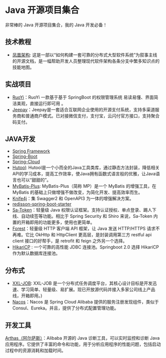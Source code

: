 # Java 开源项目集合

非常棒的 Java 开源项目集合，我的 Java 开发必备！

## 技术教程

- [凤凰架构](https://icyfenix.cn/): 这是一部以“如何构建一套可靠的分布式大型软件系统”为叙事主线的开源文档，是一幅帮助开发人员整理现代软件架构各条分支中繁多知识点的技能地图。

## 实战项目

- [RuoYi](https://gitee.com/y_project/RuoYi)：RuoYi 一款基于基于 SpringBoot 的权限管理系统 易读易懂、界面简洁美观，直接运行即可用 。
- [Jeepay](https://gitee.com/jeequan/jeepay)：Jeepay是一套适合互联网企业使用的开源支付系统，支持多渠道服务商和普通商户模式。已对接微信支付，支付宝，云闪付官方接口，支持聚合码支付。

## JAVA开发

- [Spring Framework](https://docs.spring.io/spring-framework/docs/current/reference/html/index.html')
- [Spring-Boot](https://docs.spring.io/spring-boot/docs/)
- [Spring-Cloud](https://spring.io/projects/spring-cloud)
- [Hutool](https://www.hutool.cn/): Hutool是一个小而全的Java工具类库，通过静态方法封装，降低相关API的学习成本，提高工作效率，使Java拥有函数式语言般的优雅，让Java语言也可以“甜甜的”。
- [MyBatis-Plus](http://mybatis.plus/): MyBatis-Plus（简称 MP）是一个 MyBatis 的增强工具，在 MyBatis 的基础上只做增强不做改变，为简化开发、提高效率而生。
- [Knife4j](https://doc.xiaominfo.com/)：集 Swagger2 和 OpenAPI3 为一体的增强解决方案。
- [redisson-spring-boot-starter](https://github.com/redisson/redisson/tree/master/redisson-spring-boot-starte)
- [Sa-Token](https://github.com/dromara/sa-token)：轻量级 Java 权限认证框架。支持认证授权、单点登录、踢人下线、自动续签等功能。相比于 Spring Security 和 Shiro 来说，Sa-Token 内置的开箱即用的功能更多，使用也更简单。
- [Forest](https://gitee.com/dromara/forest)：轻量级 HTTP 客户端 API 框架，让 Java 发送 HTTP/HTTPS 请求不再难。它比 OkHttp 和 HttpClient 更高层，是封装调用第三方 restful api client 接口的好帮手，是 retrofit 和 feign 之外另一个选择。
- [HikariCP](https://github.com/brettwooldridge/HikariCP) : 一个可靠的高性能 JDBC 连接池。Springboot 2.0 选择 HikariCP 作为默认数据库连接池。

## 分布式

- [XXL-JOB](https://github.com/xuxueli/xxl-job): XXL-JOB 是一个分布式任务调度平台，其核心设计目标是开发迅速、学习简单、轻量级、易扩展。现已开放源代码并接入多家公司线上产品线，开箱即用。)
- [Nacos](https://github.com/alibaba/nacos)：Nacos 是 Spring Cloud Alibaba 提供的服务注册发现组件，类似于 Consul、Eureka。并且，提供了分布式配置管理功能。


## 开发工具

[Arthas（阿尔萨斯）](https://github.com/alibaba/arthas)：Alibaba 开源的 Java 诊断工具，可以实时监控和诊断 Java 应用程序。它提供了丰富的命令和功能，用于分析应用程序的性能问题，包括启动过程中的资源消耗和加载时间。
